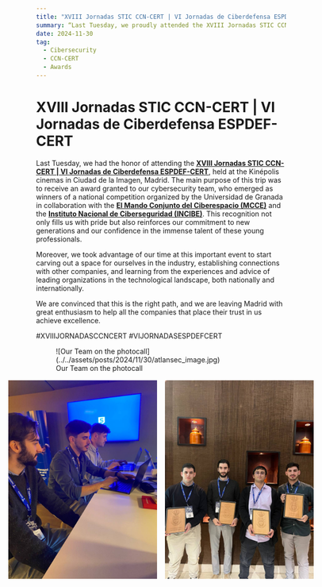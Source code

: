 ```yaml
---
title: "XVIII Jornadas STIC CCN-CERT | VI Jornadas de Ciberdefensa ESPDEF-CERT"
summary: “Last Tuesday, we proudly attended the XVIII Jornadas STIC CCN-CERT and VI Jornadas de Ciberdefensa ESPDEF-CERT in Madrid, where our cybersecurity team was awarded for winning a national competition, while also fostering connections and learning from industry leaders.”
date: 2024-11-30
tag:
  - Cibersecurity
  - CCN-CERT
  - Awards
---
```


# XVIII Jornadas STIC CCN-CERT | VI Jornadas de Ciberdefensa ESPDEF-CERT

Last Tuesday, we had the honor of attending the **[XVIII Jornadas STIC CCN-CERT | VI Jornadas de Ciberdefensa ESPDEF-CERT](https://jornadas.ccn-cert.cni.es/es/xviiijornadas)**, held at the Kinépolis cinemas in Ciudad de la Imagen, Madrid. The main purpose of this trip was to receive an award granted to our cybersecurity team, who emerged as winners of a national competition organized by the Universidad de Granada in collaboration with the **[El Mando Conjunto del Ciberespacio (MCCE)](https://youtu.be/w7iuEEjaLYU)** and the **[Instituto Nacional de Ciberseguridad (INCIBE)](https://www.incibe.es/)**. This recognition not only fills us with pride but also reinforces our commitment to new generations and our confidence in the immense talent of these young professionals.

<!-- more -->

Moreover, we took advantage of our time at this important event to start carving out a space for ourselves in the industry, establishing connections with other companies, and learning from the experiences and advice of leading organizations in the technological landscape, both nationally and internationally.

We are convinced that this is the right path, and we are leaving Madrid with great enthusiasm to help all the companies that place their trust in us achieve excellence.

\#XVIIIJORNADASCCNCERT
\#VIJORNADASESPDEFCERT

<figure markdown="span">
    ![Our Team on the photocall](../../assets/posts/2024/11/30/atlansec_image.jpg)
  <figcaption>Our Team on the photocall</figcaption>
</figure>

<div style="display: flex; flex-direction:row; justify-content: center; gap: 1rem; margin-top: 1rem;">
<img src="/assets/posts/2024/11/30/Atlansec_coworking.jpg" alt="Our Team atcoworking zone" style="height: 400px"/>

<img src="/assets/posts/2024/11/30/Atlansec_award.jpg" alt="Our Team with the Award" style="height: 400px"/>
</div>
